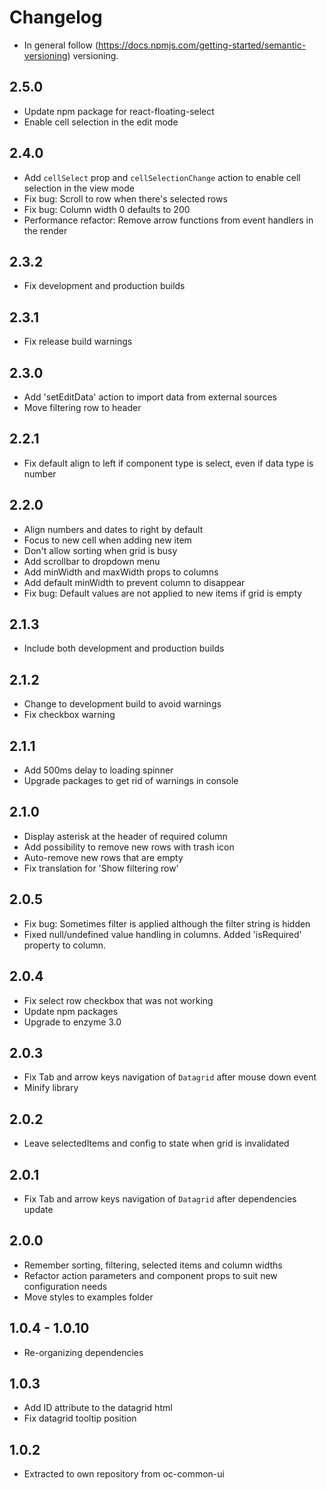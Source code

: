 # Changelog
* In general follow (https://docs.npmjs.com/getting-started/semantic-versioning) versioning.

## <next>

## 2.5.0
* Update npm package for react-floating-select
* Enable cell selection in the edit mode

## 2.4.0
* Add `cellSelect` prop and `cellSelectionChange` action to enable cell selection in the view mode
* Fix bug: Scroll to row when there's selected rows
* Fix bug: Column width 0 defaults to 200
* Performance refactor: Remove arrow functions from event handlers in the render

## 2.3.2
* Fix development and production builds

## 2.3.1
* Fix release build warnings

## 2.3.0
* Add 'setEditData' action to import data from external sources
* Move filtering row to header

## 2.2.1
* Fix default align to left if component type is select, even if data type is number

## 2.2.0
* Align numbers and dates to right by default
* Focus to new cell when adding new item
* Don't allow sorting when grid is busy
* Add scrollbar to dropdown menu
* Add minWidth and maxWidth props to columns
* Add default minWidth to prevent column to disappear
* Fix bug: Default values are not applied to new items if grid is empty

## 2.1.3
* Include both development and production builds

## 2.1.2
* Change to development build to avoid warnings
* Fix checkbox warning

## 2.1.1
* Add 500ms delay to loading spinner
* Upgrade packages to get rid of warnings in console

## 2.1.0
* Display asterisk at the header of required column
* Add possibility to remove new rows with trash icon
* Auto-remove new rows that are empty
* Fix translation for 'Show filtering row'

## 2.0.5
* Fix bug: Sometimes filter is applied although the filter string is hidden
* Fixed null/undefined value handling in columns. Added 'isRequired' property to column.

## 2.0.4
* Fix select row checkbox that was not working
* Update npm packages
* Upgrade to enzyme 3.0

## 2.0.3
* Fix Tab and arrow keys navigation of `Datagrid` after mouse down event
* Minify library

## 2.0.2
* Leave selectedItems and config to state when grid is invalidated

## 2.0.1
* Fix Tab and arrow keys navigation of `Datagrid` after dependencies update

## 2.0.0
* Remember sorting, filtering, selected items and column widths
* Refactor action parameters and component props to suit new configuration needs
* Move styles to examples folder

## 1.0.4 - 1.0.10
* Re-organizing dependencies

## 1.0.3
* Add ID attribute to the datagrid html
* Fix datagrid tooltip position

## 1.0.2
* Extracted to own repository from oc-common-ui
